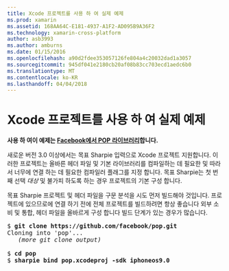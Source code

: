 ```yaml
---
title: Xcode 프로젝트를 사용 하 여 실제 예제
ms.prod: xamarin
ms.assetid: 168AA64C-E181-4937-A1F2-AD095B9A36F2
ms.technology: xamarin-cross-platform
author: asb3993
ms.author: amburns
ms.date: 01/15/2016
ms.openlocfilehash: a90d2fdee353057126fe804a4c20032dad1a3057
ms.sourcegitcommit: 945df041e2180cb20af08b83cc703ecd1aedc6b0
ms.translationtype: MT
ms.contentlocale: ko-KR
ms.lasthandoff: 04/04/2018
---
```

# <a name="real-world-example-using-an-xcode-project"></a>Xcode 프로젝트를 사용 하 여 실제 예제


**사용 하 여이 예제는 [Facebook에서 POP 라이브러리](https://github.com/facebook/pop)합니다.**

새로운 버전 3.0 이상에서는 목표 Sharpie 입력으로 Xcode 프로젝트 지원합니다. 이러한 프로젝트는 올바른 헤더 파일 및 기본 라이브러리를 컴파일하는 데 필요한 및 따라서 너무에 연결 하는 데 필요한 컴파일러 플래그를 지정 합니다. 목표 Sharpie는 첫 번째 선택 _대상_ 및 불가피 하도록 하는 경우 프로젝트의 기본 구성 합니다.

목표 Sharpie 프로젝트 및 헤더 파일을 구문 분석을 시도 먼저 빌드해야 것입니다. 프로젝트에 있으므로에 연결 하기 전에 전체 프로젝트를 빌드하려면 항상 좋습니다 외부 소비 및 통합, 헤더 파일을 올바르게 구성 합니다 빌드 단계가 있는 경우가 많습니다.

<pre>$ <b>git clone https://github.com/facebook/pop.git</b>
Cloning into 'pop'...
   <em>(more git clone output)</em>

$ <b>cd pop</b>
$ <b>sharpie bind pop.xcodeproj -sdk iphoneos9.0</b></pre>

